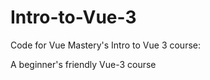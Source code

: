 # Intro-to-Vue-3

Code for Vue Mastery's Intro to Vue 3 course:

A beginner's friendly Vue-3 course
